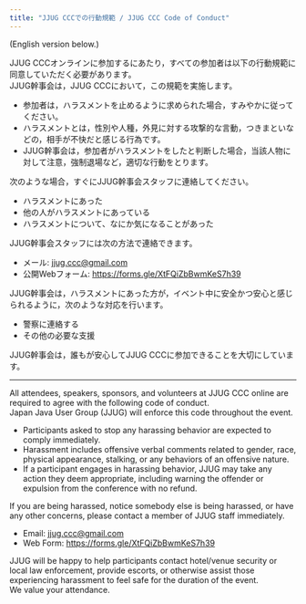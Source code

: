 ```yaml
---
title: "JJUG CCCでの行動規範 / JJUG CCC Code of Conduct"
---
```


(English version below.)  

JJUG CCCオンラインに参加するにあたり，すべての参加者は以下の行動規範に同意していただく必要があります。  
JJUG幹事会は，JJUG CCCにおいて，この規範を実施します。  

* 参加者は，ハラスメントを止めるように求められた場合，すみやかに従ってください。  
* ハラスメントとは，性別や人種，外見に対する攻撃的な言動，つきまといなどの，相手が不快だと感じる行為です。  
* JJUG幹事会は，参加者がハラスメントをしたと判断した場合，当該人物に対して注意，強制退場など，適切な行動をとります。  

次のような場合，すぐにJJUG幹事会スタッフに連絡してください。  
* ハラスメントにあった
* 他の人がハラスメントにあっている
* ハラスメントについて、なにか気になることがあった

JJUG幹事会スタッフには次の方法で連絡できます。  
* メール: jjug.ccc@gmail.com  
* 公開Webフォーム: https://forms.gle/XtFQiZbBwmKeS7h39  

JJUG幹事会は，ハラスメントにあった方が，イベント中に安全かつ安心と感じられるように，次のような対応を行います。  
* 警察に連絡する
* その他の必要な支援  

JJUG幹事会は，誰もが安心してJJUG CCCに参加できることを大切にしています。

----

All attendees, speakers, sponsors, and volunteers at JJUG CCC online are required to agree with the following code of conduct.  
Japan Java User Group (JJUG) will enforce this code throughout the event.  
* Participants asked to stop any harassing behavior are expected to comply immediately.
* Harassment includes offensive verbal comments related to gender, race, physical appearance, stalking, or any behaviors of an offensive nature.
* If a participant engages in harassing behavior, JJUG may take any action they deem appropriate, including warning the offender or expulsion from the conference with no refund.

If you are being harassed, notice somebody else is being harassed, or have any other concerns, please contact a member of JJUG staff immediately.  
* Email: jjug.ccc@gmail.com
* Web Form: https://forms.gle/XtFQiZbBwmKeS7h39

JJUG will be happy to help participants contact hotel/venue security or local law enforcement, provide escorts, or otherwise assist those experiencing harassment to feel safe for the duration of the event.  
We value your attendance.  